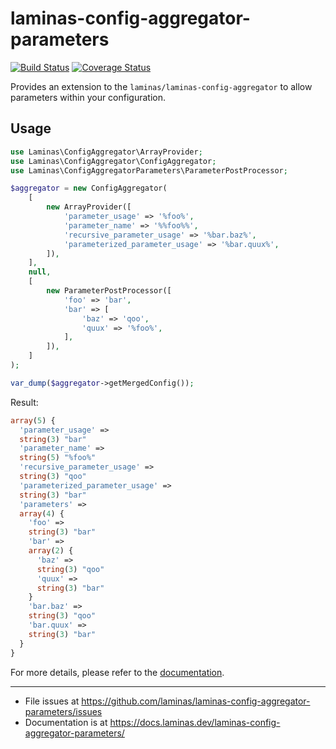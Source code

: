 # laminas-config-aggregator-parameters

[![Build Status](https://travis-ci.org/laminas/laminas-config-aggregator-parameters.svg?branch=master)](https://travis-ci.org/laminas/laminas-config-aggregator-parameters)
[![Coverage Status](https://coveralls.io/repos/github/laminas/laminas-config-aggregator-parameters/badge.svg?branch=master)](https://coveralls.io/github/laminas/laminas-config-aggregator-parameters?branch=master)

Provides an extension to the `laminas/laminas-config-aggregator` to allow parameters within your configuration.
 
## Usage

```php
use Laminas\ConfigAggregator\ArrayProvider;
use Laminas\ConfigAggregator\ConfigAggregator;
use Laminas\ConfigAggregatorParameters\ParameterPostProcessor;

$aggregator = new ConfigAggregator(
    [
        new ArrayProvider([
            'parameter_usage' => '%foo%',
            'parameter_name' => '%%foo%%',
            'recursive_parameter_usage' => '%bar.baz%',
            'parameterized_parameter_usage' => '%bar.quux%',
        ]),
    ],
    null,
    [
        new ParameterPostProcessor([
            'foo' => 'bar',
            'bar' => [
                'baz' => 'qoo',
                'quux' => '%foo%', 
            ],
        ]),
    ]
);

var_dump($aggregator->getMergedConfig());
```

Result:

```php
array(5) {
  'parameter_usage' =>
  string(3) "bar"
  'parameter_name' =>
  string(5) "%foo%"
  'recursive_parameter_usage' =>
  string(3) "qoo"
  'parameterized_parameter_usage' =>
  string(3) "bar"
  'parameters' =>
  array(4) {
    'foo' =>
    string(3) "bar"
    'bar' =>
    array(2) {
      'baz' =>
      string(3) "qoo"
      'quux' =>
      string(3) "bar"
    }
    'bar.baz' =>
    string(3) "qoo"
    'bar.quux' =>
    string(3) "bar"
  }
}
```

For more details, please refer to the [documentation](https://docs.laminas.dev/laminas-config-aggregator-parameters/).

-----

- File issues at https://github.com/laminas/laminas-config-aggregator-parameters/issues
- Documentation is at https://docs.laminas.dev/laminas-config-aggregator-parameters/
